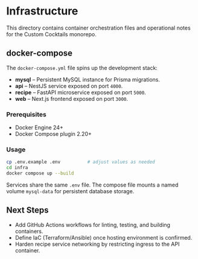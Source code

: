 # Infrastructure

This directory contains container orchestration files and operational notes for the Custom Cocktails monorepo.

## docker-compose

The `docker-compose.yml` file spins up the development stack:

- **mysql** – Persistent MySQL instance for Prisma migrations.
- **api** – NestJS service exposed on port `4000`.
- **recipe** – FastAPI microservice exposed on port `5000`.
- **web** – Next.js frontend exposed on port `3000`.

### Prerequisites
- Docker Engine 24+
- Docker Compose plugin 2.20+

### Usage
```bash
cp .env.example .env          # adjust values as needed
cd infra
docker compose up --build
```

Services share the same `.env` file. The compose file mounts a named volume `mysql-data` for persistent database storage.

## Next Steps
- Add GitHub Actions workflows for linting, testing, and building containers.
- Define IaC (Terraform/Ansible) once hosting environment is confirmed.
- Harden recipe service networking by restricting ingress to the API container.
